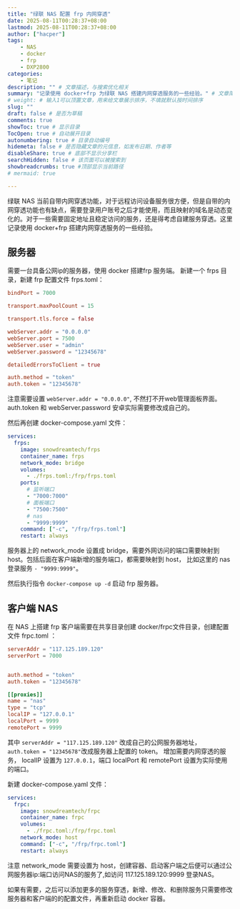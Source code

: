 ```yaml
---
title: "绿联 NAS 配置 frp 内网穿透"
date: 2025-08-11T00:28:37+08:00
lastmod: 2025-08-11T00:28:37+08:00
author: ["hacper"]
tags:
    - NAS
    - docker
    - frp
    - DXP2800
categories:
    - 笔记
description: "" # 文章描述，与搜索优化相关
summary: "记录使用 docker+frp 为绿联 NAS 搭建内网穿透服务的一些经验。" # 文章简单描述，会展示在主页
# weight: # 输入1可以顶置文章，用来给文章展示排序，不填就默认按时间排序
slug: ""
draft: false # 是否为草稿
comments: true
showToc: true # 显示目录
TocOpen: true # 自动展开目录
autonumbering: true # 目录自动编号
hidemeta: false # 是否隐藏文章的元信息，如发布日期、作者等
disableShare: true # 底部不显示分享栏
searchHidden: false # 该页面可以被搜索到
showbreadcrumbs: true #顶部显示当前路径
# mermaid: true

---
```


绿联 NAS 当前自带内网穿透功能，对于远程访问设备服务很方便，但是自带的内网穿透功能也有缺点，需要登录用户账号之后才能使用，而且映射的域名是动态变化的。对于一些需要固定地址且稳定访问的服务，还是得考虑自建服务穿透。这里记录使用 docker+frp 搭建内网穿透服务的一些经验。

## 服务器

需要一台具备公网ip的服务器，使用 docker 搭建frp 服务端。
新建一个 frps 目录，新建 frp 配置文件 frps.toml：

```toml
bindPort = 7000

transport.maxPoolCount = 15

transport.tls.force = false

webServer.addr = "0.0.0.0"
webServer.port = 7500
webServer.user = "admin"
webServer.password = "12345678"

detailedErrorsToClient = true

auth.method = "token"
auth.token = "12345678"

```

注意需要设置 `webServer.addr = "0.0.0.0"`, 不然打不开web管理面板界面。auth.token 和 webServer.password 安卓实际需要修改成自己的。

然后再创建 docker-compose.yaml 文件：

```yaml
services:
  frps:
    image: snowdreamtech/frps
    container_name: frps
    network_mode: bridge
    volumes:
      - ./frps.toml:/frp/frps.toml
    ports:
      # 监听端口
      - "7000:7000"
      # 面板端口
      - "7500:7500"
      # nas
      - "9999:9999"
    command: ["-c", "/frp/frps.toml"]
    restart: always
```

服务器上的 network_mode 设置成 bridge，需要外网访问的端口需要映射到host。包括后面在客户端新增的服务端口，都需要映射到 host， 比如这里的 nas 登录服务 `- "9999:9999"`。

然后执行指令 `docker-compose up -d` 启动 frp 服务器。

## 客户端 NAS

在 NAS 上搭建 frp 客户端需要在共享目录创建 docker/frpc文件目录，创建配置文件 frpc.toml ：

```toml
serverAddr = "117.125.189.120"
serverPort = 7000


auth.method = "token"
auth.token = "12345678"

[[proxies]]
name = "nas"
type = "tcp"
localIP = "127.0.0.1"
localPort = 9999
remotePort = 9999
```

其中 `serverAddr = "117.125.189.120"` 改成自己的公网服务器地址，`auth.token = "12345678"`改成服务器上配置的 token。
增加需要内网穿透的服务， localIP 设置为 `127.0.0.1`，端口 localPort 和 remotePort 设置为实际使用的端口。

新建 docker-compose.yaml 文件：

```yaml
services:
  frpc:
    image: snowdreamtech/frpc
    container_name: frpc
    volumes:
      - ./frpc.toml:/frp/frpc.toml
    network_mode: host
    command: ["-c", "/frp/frpc.toml"]
    restart: always
```
注意 network_mode 需要设置为 host，创建容器、启动客户端之后便可以通过公网服务器ip:端口访问NAS的服务了,如访问 117.125.189.120:9999 登录NAS。

如果有需要，之后可以添加更多的服务穿透，新增、修改、和删除服务只需要修改服务器和客户端的的配置文件，再重新启动 docker 容器。